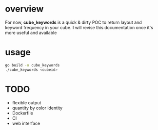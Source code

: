 # overview

For now, **cube_keywords** is a quick & dirty POC to return layout and keyword frequency in your cube.
I will revise this documentation once it's more useful and available

# usage

```sh
go build -o cube_keywords
./cube_keywords <cubeid>
```

# TODO

- flexible output
- quantity by color identity
- Dockerfile
- CI
- web interface